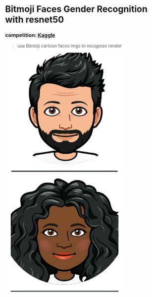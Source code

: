 # Bitmoji Faces Gender Recognition with resnet50

### competition: [Kaggle](https://www.kaggle.com/competitions/bitmoji-faces-gender-recognition)
> use Bitmoji cartoon faces imgs to recognize render

![male](./BitmojiDataset_Sample/trainimages/0000.jpg)
![female](./BitmojiDataset_Sample/trainimages/0001.jpg)